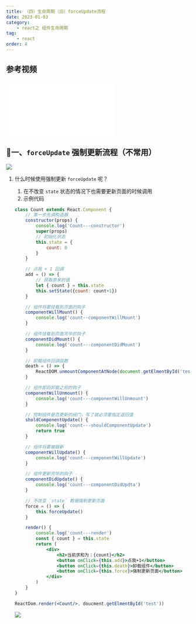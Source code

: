 ```yaml
---
title: （四）生命周期（旧）forceUpdate流程
date: 2023-01-03
category:
    - react之 组件生命周期
tag: 
    - react
order: 4
---
```


## 参考视频

<iframe src="//player.bilibili.com/player.html?aid=798144910&bvid=BV1wy4y1D7JT&cid=266611764&page=40" scrolling="no" border="0" frameborder="no" framespacing="0" allowfullscreen="true"> </iframe>

## 🐷一、`forceUpdate` 强制更新流程（不常用）

![](https://image.zswei.xyz/img/202302051657338.png)

1. 什么时候使用强制更新 `forceUpdate` 呢？
    1. 在不改变 `state` 状态的情况下也需要更新页面的时候调用
    2. 示例代码
    ```jsx
    class Count extends React.Component {
        // 第一步先调构造器
        constructor(props) {
            console.log('Count---constructor')
            super(props)
            // 初始化状态
            this.state = {
                count: 0
            }
        }

        // 点我 + 1 回调
        add = () => {
            // 获取原来的值
            let { count } = this.state
            this.setState({count: count+1})
        }

        // 组件将要挂载到页面的钩子
        componentWillMount() {
            console.log('count--componentWillMount')
        }

        // 组件挂载到页面完毕的钩子
        componentDidMount() {
            console.log('count---componentDidMount')
        }

        // 卸载组件回调函数
        death = () => {
            ReactDOM.unmountComponentAtNode(document.getElmentById('test'))
        }

        // 组件即将卸载之前的钩子
        componentWillUnmount() {
            console.log('count---componentWillUnmount')
        }

        // 控制组件是否更新的阀门，写了就必须要指定返回值
        sholdComponentUpdate() {
            console.log('count---shouldComponentUpdate')
            return true
        }

        // 组件将要被跟新
        componentWillUpdate() {
            console.log('count---componentWillUpdate')
        }

        // 组件更新完毕的钩子
        componentDidUpdate() {
            console.log('count---componentDidUpdta')
        }

        // 不改变 `state` 数据强制更新页面
        force = () => {
            this.forceUpdate()
        }

        render() {
            console.log('count---render')
            const { count } = this.state
            return (
                <div>
                    <h2>当前求和为：{count}</h2>
                    <button onClick={this.add}>点我+1</button>
                    <button onClick={this.death}>卸载组件</button>
                    <button onClick={this.force}>强制更新页面</button>
                </div>
            )
        }
    }

    ReactDom.render(<Count/>, doucment.getElmentById('test'))
    ```
    
    ![](https://image.zswei.xyz/img/202302051950590.png)